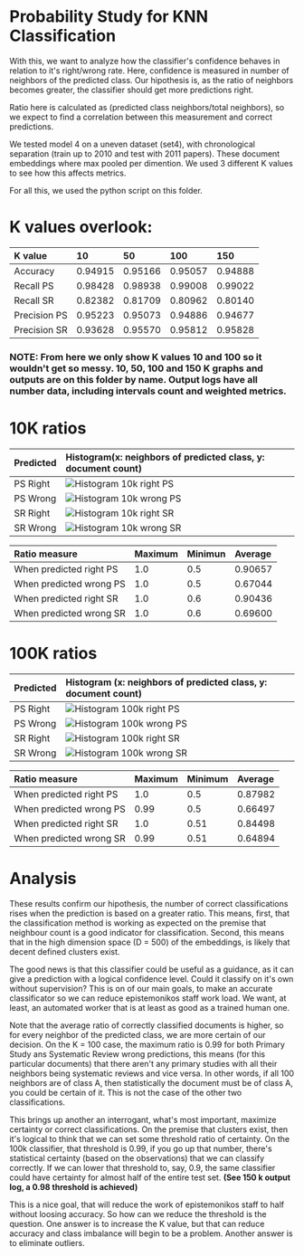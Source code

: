 # Probability Study for KNN Classification

With this, we want to analyze how the classifier's confidence behaves in relation to it's right/wrong rate. Here, confidence is measured in number of neighbors of the predicted class. Our hipothesis is, as the ratio of neighbors becomes greater, the classifier should get more predictions right. 

Ratio here is calculated as (predicted class neighbors/total neighbors), so we expect to find a correlation between this measurement and correct predictions.

We tested model 4 on a uneven dataset (set4), with chronological separation (train up to 2010 and test with 2011 papers). These document embeddings where max pooled per dimention. We used 3 different K values to see how this affects metrics.

For all this, we used the python script on this folder.

# K values overlook:

| K value | 10 | 50 | 100 | 150 |
|:----|:----|:----|:----|:----|
|Accuracy    |0.94915|0.95166|0.95057|0.94888|
|Recall PS   |0.98428|0.98938|0.99008|0.99022|
|Recall SR   |0.82382|0.81709|0.80962|0.80140|
|Precision PS|0.95223|0.95073|0.94886|0.94677|
|Precision SR|0.93628|0.95570|0.95812|0.95828|


### NOTE: From here we only show K values 10 and 100 so it wouldn't get so messy. 10, 50, 100 and 150 K graphs and outputs are on this folder by name. Output logs have all number data, including intervals count and weighted metrics.


# 10K ratios

|Predicted|Histogram(x: neighbors of predicted class, y: document count)|
|:--------|:--------|
|PS Right|![Histogram 10k right PS](https://github.com/DiegoAndai/Deep-learning-framework-research/blob/master/Epistemonikos/ModelsEvaluation/PaperClassification/KNNClassification/Probability_study/primary-study_histo_right_10k.png)|
|PS Wrong|![Histogram 10k wrong PS](https://github.com/DiegoAndai/Deep-learning-framework-research/blob/master/Epistemonikos/ModelsEvaluation/PaperClassification/KNNClassification/Probability_study/primary-study_histo_wrong_10k.png)|
|SR Right|![Histogram 10k right SR](https://github.com/DiegoAndai/Deep-learning-framework-research/blob/master/Epistemonikos/ModelsEvaluation/PaperClassification/KNNClassification/Probability_study/systematic-review_histo_right_10k.png)|
|SR Wrong|![Histogram 10k wrong SR](https://github.com/DiegoAndai/Deep-learning-framework-research/blob/master/Epistemonikos/ModelsEvaluation/PaperClassification/KNNClassification/Probability_study/systematic-review_histo_wrong_10k.png)|

|Ratio measure|Maximum|Minimun|Average|
|:------------------|:------|:------|:------|
|When predicted right PS|1.0|0.5|0.90657|
|When predicted wrong PS|1.0|0.5|0.67044|
|When predicted right SR|1.0|0.6|0.90436|
|When predicted wrong SR|1.0|0.6|0.69600|


# 100K ratios

|Predicted|Histogram (x: neighbors of predicted class, y: document count)|
|:--------|:--------|
|PS Right|![Histogram 100k right PS](https://github.com/DiegoAndai/Deep-learning-framework-research/blob/master/Epistemonikos/ModelsEvaluation/PaperClassification/KNNClassification/Probability_study/primary-study_histo_right_100k.png)|
|PS Wrong|![Histogram 100k wrong PS](https://github.com/DiegoAndai/Deep-learning-framework-research/blob/master/Epistemonikos/ModelsEvaluation/PaperClassification/KNNClassification/Probability_study/primary-study_histo_wrong_100k.png)|
|SR Right|![Histogram 100k right SR](https://github.com/DiegoAndai/Deep-learning-framework-research/blob/master/Epistemonikos/ModelsEvaluation/PaperClassification/KNNClassification/Probability_study/systematic-review_histo_right_100k.png)|
|SR Wrong|![Histogram 100k wrong SR](https://github.com/DiegoAndai/Deep-learning-framework-research/blob/master/Epistemonikos/ModelsEvaluation/PaperClassification/KNNClassification/Probability_study/systematic-review_histo_wrong_100k.png)|


|Ratio measure|Maximum|Minimum|Average|
|:------------------|:------|:------|:------|
|When predicted right PS|1.0|0.5|0.87982|
|When predicted wrong PS|0.99|0.5|0.66497|
|When predicted right SR|1.0|0.51|0.84498|
|When predicted wrong SR|0.99|0.51|0.64894|



# Analysis

These results confirm our hipothesis, the number of correct classifications rises when the prediction is based on a greater ratio. This means, first, that the classification method is working as expected on the premise that neighbour count is a good indicator for classification. Second, this means that in the high dimension space (D = 500) of the embeddings, is likely that decent defined clusters exist.

The good news is that this classifier could be useful as a guidance, as it can give a prediction with a logical confidence level. Could it classify on it's own without supervision? This is on of our main goals, to make an accurate classificator so we can reduce epistemonikos staff work load. We want, at least, an automated worker that is at least as good as a trained human one.

Note that the average ratio of correctly classified documents is higher, so for every neighbor of the predicted class, we are more certain of our decision. On the K = 100 case, the maximum ratio is 0.99 for both Primary Study ans Systematic Review wrong predictions, this means (for this particular documents) that there aren't any primary studies with all their neighbors being systematic reviews and vice versa. In other words, if all 100 neighbors are of class A, then statistically the document must be of class A, you could be certain of it. This is not the case of the other two classifications. 

This brings up another an interrogant, what's most important, maximize certainty or correct classifications. On the premise that clusters exist, then it's logical to think that we can set some threshold ratio of certainty. On the 100k classifier, that threshold is 0.99, if you go up that number, there's statistical certainty (based on the observations) that we can classify correctly. If we can lower that threshold to, say, 0.9, the same classifier could have certainty for almost half of the entire test set. **(See 150 k output log, a 0.98 threshold is achieved)**

This is a nice goal, that will reduce the work of epistemonikos staff to half without loosing accuracy. So how can we reduce the threshold is the question. One answer is to increase the K value, but that can reduce accuracy and class imbalance will begin to be a problem. Another answer is to eliminate outliers.


